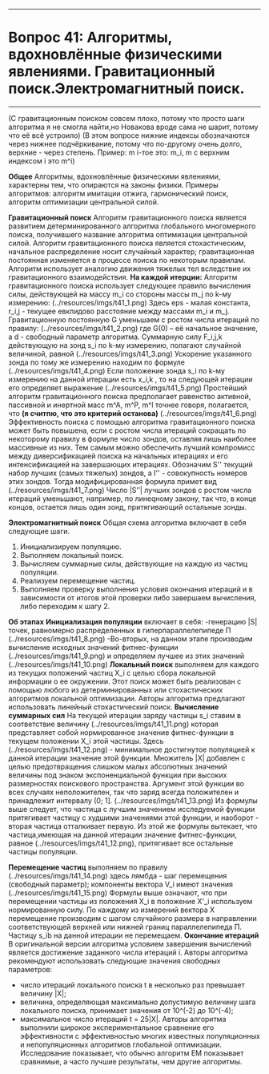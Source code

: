 ____
# Вопрос 41: Алгоритмы, вдохновлённые физическими явлениями. Гравитационный поиск.Электромагнитный поиск.
____
(С гравитационным поиском совсем плохо, потому что просто шаги алгоритма я не смогла найти,но Новакова вроде сама не шарит, потому что её всё устроило)
(В этом вопросе нижние индексы обозначаются через нижнее подчёркивание, потому что по-другому очень долго, верхние - через степень. 
Пример: m i-тое это: m_i, m с верхним индексом i это m^i)

**Общее**
Алгоритмы, вдохновлённые физическими явлениями, характерны тем, что опираются на законы физики. 
Примеры алгоритмов: алгоритм имитации отжига, гармонический поиск, алгоритм оптимизации центральной силой.

**Гравитационный поиск**
Алгоритм гравитационного поиска является развитием детерминированного алгоритма глобального многомерного поиска, получившего название алгоритма оптимизации центральной силой. 
Алгоритм гравитационного поиска является стохастическим, начальное распределение носит случайный характер; гравитационная постоянная изменяется в процессе поиска по некоторым правилам.
Алгоритм использует аналогию движения тяжелых тел вследствие их гравитационного взаимодействия.
**На каждой итерции:**
Алгоритм гравитационного поиска использует следующее правило вычисления силы, действующей на массу m_i со стороны массы m_j по k-му измерению:
(../resources/imgs/t41_1.png)
Здесь eps - малая константа, r_i,j - текущее евклидово расстояние между массами m_i и m_j. Гравитационную постоянную G уменьшаем с ростом числа итераций по правилу:
(../resources/imgs/t41_2.png)
где G(0) – её начальное значение, а d - свободный параметр алгоритма.
Суммарную силу F_i,j,k действующую на зонд s_i по k-му измерению, полагают случайной величиной, равной
(../resources/imgs/t41_3.png)
Ускорение указанного зонда по тому же измерению находим по формуле
(../resources/imgs/t41_4.png)
Если положение зонда s_i по k-му измерению на данной итерации есть x_i,k , то на следующей итерации его определяет выражение
(../resources/imgs/t41_5.png)
Простейший алгоритм гравитационного поиска предполагает равенство активной, пассивной и инертной масс m^A, m^P, m^l   точнее говоря, полагается, что
**(я считпю, что это критерий останова)**
(../resources/imgs/t41_6.png)
Эффективность поиска с помощью алгоритма гравитационного поиска может быть повышена, если с ростом числа итераций сокращать по некоторому правилу в формуле число зондов, оставляя лишь наиболее массивные из них.
Тем самым можно обеспечить лучший компромисс между диверсификацией поиска на начальных итерациях и его интенсификацией на завершающих итерациях.
Обозначим S'' текущий набор лучших (самых тяжелых) зондов, а I'' -
совокупность номеров этих зондов. Тогда модифицированная формула примет вид
(../resources/imgs/t41_7.png)
Число |S’’| лучших зондов с ростом числа итераций уменьшают, например, по линеqному закону, так что, в конце концов, остается лишь один зонд, притягивающий остальные зонды.

**Электромагнитный поиск**
Общая схема алгоритма включает в себя следующие шаги.
1) Инициализируем популяцию.
2) Выполняем локальный поиск.
3) Вычисляем суммарные силы, действующие на каждую из частиц популяции.
4) Реализуем перемещение частиц.
5) Выполняем проверку выполнения условия окончания итераций и в зависимости от итогов этой проверки либо завершаем вычисления, либо переходим к шагу 2.

**Об этапах**
**Инициализация популяции** включает в себя:
-генерацию |S| точек, равномерно распределенных в гиперпараллелепипеде П
(../resources/imgs/t41_8.png)
-Во-вторых, на данном этапе производим вычисление исходных значений фитнес-функции (../resources/imgs/t41_9.png) и определяем лучшее из этих значений
(../resources/imgs/t41_10.png)
**Локальный поиск** выполняем для каждого из текущих положений частиц X_i с целью сбора локальной информации о ее окружении.
Этот поиск может быть реализован с помощью любого из детерминированных или стохастических алгоритмов локальной оптимизации.
Авторы алгоритма предлагают использовать линейный стохастический поиск.
**Вычисление суммарных сил**
На текущей итерации заряду частицы s_i ставим в соответствие величину
(../resources/imgs/t41_11.png)
которая представляет собой нормированное значение фитнес-функции в текущем положении X_i этой частицы.
Здесь (../resources/imgs/t41_12.png) - минимальное достигнутое популяцией к данной итерации значение этой функции.
Множитель  |Х| добавлен с целью предотвращения слишком малых абсолютных значений величины под знаком экспоненциальной функции при высоких размерностях поискового пространства.
Аргумент этой функции во всех случаях неположителен, так что заряд  всегда положителен и принадлежит интервалу (0; 1].
(../resources/imgs/t41_13.png)
Из формулы выше следует, что частица с лучшим значением исследуемой функции притягивает частицу с худшими значениями этой функции, и наоборот - вторая частица отталкивает первую.
Из этой же формулы вытекает, что частица,имеющая на данной итерации значение фитнес-функции, равное (../resources/imgs/t41_12.png), притягивает все остальные частицы популяции.

**Перемещение частиц** выполняем по правилу 
(../resources/imgs/t41_14.png)
здесь лямбда - шаг перемещения (свободный параметр); 
компоненты вектора V_i имеют значения
(../resources/imgs/t41_15.png)
Формулы выше означают, что при перемещении частицы  из положения X_i в положение X'_i используем нормированную силу.
По каждому из измерений вектора Х перемещение производим с шагом случайного размера в направлении соответствующей верхней или нижней границ параллелепипеда П.
Частицу s_ib  на данной итерации не перемещаем.
**Окончание итераций**
В оригинальной версии алгоритма условием завершения вычислений является достижение заданного числа итераций i.
Авторы алгоритма рекомендуют использовать следующие значения свободных параметров: 
- число итераций локального поиска t в несколько раз превышает величину |X|;
- величина, определяющая максимально допустимую величину шага локального поиска, принимает значения от 10^(-2) до 10^(-4);
- максимальное число итераций t = 25|X|.
Авторы алгоритма выполнили широкое экспериментальное сравнение его эффективности с эффективностью многих известных популяционных и непопуляционных алгоритмов глобальной оптимизации.
Исследование показывает, что обычно алгоритм ЕМ показывает сравнимые, а часто лучшие результаты, чем другие алгоритмы.










